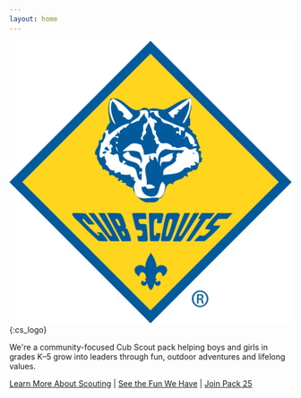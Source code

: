 ```yaml
---
layout: home
---
```


![Cub Scouts Logo](assets/images/cub-scout-logo.png){:cs_logo}

We're a community-focused Cub Scout pack helping boys and girls in grades K–5 grow into leaders through fun, outdoor adventures and lifelong values.

[Learn More About Scouting](about) | [See the Fun We Have](activities) | [Join Pack 25](join)

